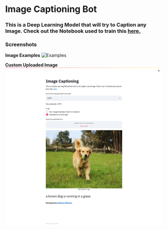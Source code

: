 # Image Captioning Bot
### This is a Deep Learning Model that will try to Caption any Image. Check out the Notebook used to train this [here.](https://github.com/saksham2001/ImageCaptioning/Training%20Notebook.ipynb)

### Screenshots
**Image Examples**
![Examples](screenshots/example-1.png)


**Custom Uploaded Image**
![Test](screenshots/example-2.png)

